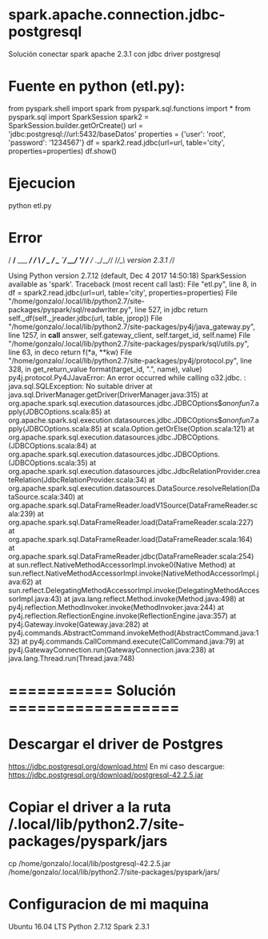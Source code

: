 # spark.apache.connection.jdbc-postgresql
Solución conectar spark apache 2.3.1 con jdbc driver postgresql

# Fuente en python (etl.py):
from pyspark.shell import spark
from pyspark.sql.functions import *
from pyspark.sql import SparkSession
spark2 = SparkSession.builder.getOrCreate()
url = 'jdbc:postgresql://url:5432/baseDatos'
properties = {'user': 'root', 'password': '1234567'}
df = spark2.read.jdbc(url=url, table='city', properties=properties)
df.show()

# Ejecucion 
python etl.py

# Error
/ __/__  ___ _____/ /__
    _\ \/ _ \/ _ `/ __/  '_/
   /__ / .__/\_,_/_/ /_/\_\   version 2.3.1
      /_/

Using Python version 2.7.12 (default, Dec  4 2017 14:50:18)
SparkSession available as 'spark'.
Traceback (most recent call last):
  File "etl.py", line 8, in <module>
    df = spark2.read.jdbc(url=url, table='city', properties=properties)
  File "/home/gonzalo/.local/lib/python2.7/site-packages/pyspark/sql/readwriter.py", line 527, in jdbc
    return self._df(self._jreader.jdbc(url, table, jprop))
  File "/home/gonzalo/.local/lib/python2.7/site-packages/py4j/java_gateway.py", line 1257, in __call__
    answer, self.gateway_client, self.target_id, self.name)
  File "/home/gonzalo/.local/lib/python2.7/site-packages/pyspark/sql/utils.py", line 63, in deco
    return f(*a, **kw)
  File "/home/gonzalo/.local/lib/python2.7/site-packages/py4j/protocol.py", line 328, in get_return_value
    format(target_id, ".", name), value)
py4j.protocol.Py4JJavaError: An error occurred while calling o32.jdbc.
: java.sql.SQLException: No suitable driver
	at java.sql.DriverManager.getDriver(DriverManager.java:315)
	at org.apache.spark.sql.execution.datasources.jdbc.JDBCOptions$$anonfun$7.apply(JDBCOptions.scala:85)
	at org.apache.spark.sql.execution.datasources.jdbc.JDBCOptions$$anonfun$7.apply(JDBCOptions.scala:85)
	at scala.Option.getOrElse(Option.scala:121)
	at org.apache.spark.sql.execution.datasources.jdbc.JDBCOptions.<init>(JDBCOptions.scala:84)
	at org.apache.spark.sql.execution.datasources.jdbc.JDBCOptions.<init>(JDBCOptions.scala:35)
	at org.apache.spark.sql.execution.datasources.jdbc.JdbcRelationProvider.createRelation(JdbcRelationProvider.scala:34)
	at org.apache.spark.sql.execution.datasources.DataSource.resolveRelation(DataSource.scala:340)
	at org.apache.spark.sql.DataFrameReader.loadV1Source(DataFrameReader.scala:239)
	at org.apache.spark.sql.DataFrameReader.load(DataFrameReader.scala:227)
	at org.apache.spark.sql.DataFrameReader.load(DataFrameReader.scala:164)
	at org.apache.spark.sql.DataFrameReader.jdbc(DataFrameReader.scala:254)
	at sun.reflect.NativeMethodAccessorImpl.invoke0(Native Method)
	at sun.reflect.NativeMethodAccessorImpl.invoke(NativeMethodAccessorImpl.java:62)
	at sun.reflect.DelegatingMethodAccessorImpl.invoke(DelegatingMethodAccessorImpl.java:43)
	at java.lang.reflect.Method.invoke(Method.java:498)
	at py4j.reflection.MethodInvoker.invoke(MethodInvoker.java:244)
	at py4j.reflection.ReflectionEngine.invoke(ReflectionEngine.java:357)
	at py4j.Gateway.invoke(Gateway.java:282)
	at py4j.commands.AbstractCommand.invokeMethod(AbstractCommand.java:132)
	at py4j.commands.CallCommand.execute(CallCommand.java:79)
	at py4j.GatewayConnection.run(GatewayConnection.java:238)
	at java.lang.Thread.run(Thread.java:748)
  
  # =========== Solución ==================
  # Descargar el driver de Postgres
  https://jdbc.postgresql.org/download.html 
  En mi caso descargue: https://jdbc.postgresql.org/download/postgresql-42.2.5.jar 
  # Copiar el driver a la ruta /.local/lib/python2.7/site-packages/pyspark/jars
  cp /home/gonzalo/.local/lib/postgresql-42.2.5.jar /home/gonzalo/.local/lib/python2.7/site-packages/pyspark/jars/
 
  # Configuracion de mi maquina
  Ubuntu 16.04 LTS
  Python 2.7.12
  Spark 2.3.1

  



